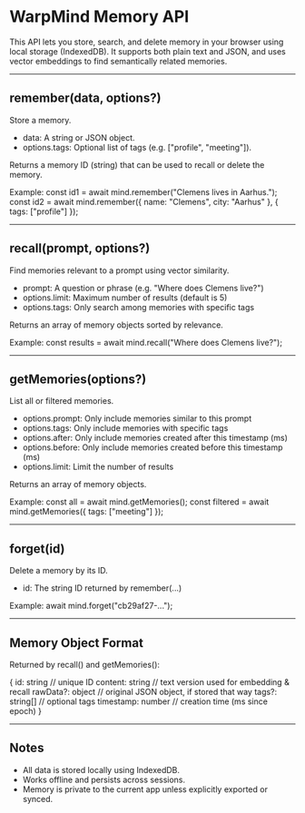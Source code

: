 WarpMind Memory API
====================

This API lets you store, search, and delete memory in your browser using local storage (IndexedDB).
It supports both plain text and JSON, and uses vector embeddings to find semantically related memories.

---

remember(data, options?)
-------------------------

Store a memory.

- data: A string or JSON object.
- options.tags: Optional list of tags (e.g. ["profile", "meeting"]).

Returns a memory ID (string) that can be used to recall or delete the memory.

Example:
const id1 = await mind.remember("Clemens lives in Aarhus.");
const id2 = await mind.remember({ name: "Clemens", city: "Aarhus" }, { tags: ["profile"] });

---

recall(prompt, options?)
-------------------------

Find memories relevant to a prompt using vector similarity.

- prompt: A question or phrase (e.g. "Where does Clemens live?")
- options.limit: Maximum number of results (default is 5)
- options.tags: Only search among memories with specific tags

Returns an array of memory objects sorted by relevance.

Example:
const results = await mind.recall("Where does Clemens live?");

---

getMemories(options?)
----------------------

List all or filtered memories.

- options.prompt: Only include memories similar to this prompt
- options.tags: Only include memories with specific tags
- options.after: Only include memories created after this timestamp (ms)
- options.before: Only include memories created before this timestamp (ms)
- options.limit: Limit the number of results

Returns an array of memory objects.

Example:
const all = await mind.getMemories();
const filtered = await mind.getMemories({ tags: ["meeting"] });

---

forget(id)
----------

Delete a memory by its ID.

- id: The string ID returned by remember(...)

Example:
await mind.forget("cb29af27-...");

---

Memory Object Format
--------------------

Returned by recall() and getMemories():

{
  id: string           // unique ID
  content: string      // text version used for embedding & recall
  rawData?: object     // original JSON object, if stored that way
  tags?: string[]      // optional tags
  timestamp: number    // creation time (ms since epoch)
}

---

Notes
-----

- All data is stored locally using IndexedDB.
- Works offline and persists across sessions.
- Memory is private to the current app unless explicitly exported or synced.